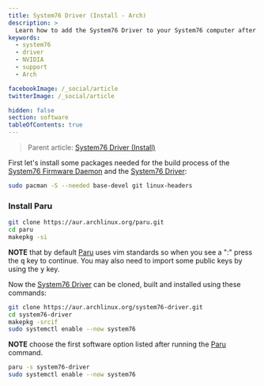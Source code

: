 ```yaml
---
title: System76 Driver (Install - Arch)
description: >
  Learn how to add the System76 Driver to your System76 computer after installing Arch
keywords:
  - system76
  - driver
  - NVIDIA
  - support
  - Arch

facebookImage: /_social/article
twitterImage: /_social/article

hidden: false
section: software
tableOfContents: true
---
```


> Parent article: [System76 Driver (Install)](/articles/system76-driver)

First let's install some packages needed for the build process of the <u>System76 Firmware Daemon</u> and the <u>System76 Driver</u>:

```bash
sudo pacman -S --needed base-devel git linux-headers
```

### Install Paru

```bash
git clone https://aur.archlinux.org/paru.git
cd paru
makepkg -si
```

**NOTE** that by default <u>Paru</u> uses vim standards so when you see a ":" press the <kbd>q</kbd> key to continue. You may also need to import some public keys by using the <kbd>y</kbd> key.

Now the <u>System76 Driver</u> can be cloned, built and installed using these commands:

```bash
git clone https://aur.archlinux.org/system76-driver.git
cd system76-driver
makepkg -srcif
sudo systemctl enable --now system76
```

**NOTE** choose the first software option listed after running the <u>Paru</u> command.

```bash
paru -s system76-driver
sudo systemctl enable --now system76
```
